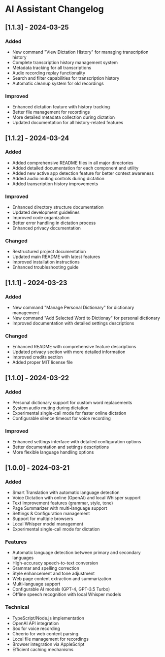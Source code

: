 # AI Assistant Changelog

## [1.1.3] - 2024-03-25

### Added
- New command "View Dictation History" for managing transcription history
- Complete transcription history management system
- Metadata tracking for all transcriptions
- Audio recording replay functionality
- Search and filter capabilities for transcription history
- Automatic cleanup system for old recordings

### Improved
- Enhanced dictation feature with history tracking
- Better file management for recordings
- More detailed metadata collection during dictation
- Updated documentation for all history-related features

## [1.1.2] - 2024-03-24

### Added
- Added comprehensive README files in all major directories
- Added detailed documentation for each component and utility
- Added new active app detection feature for better context awareness
- Added audio muting controls during dictation
- Added transcription history improvements

### Improved
- Enhanced directory structure documentation
- Updated development guidelines
- Improved code organization
- Better error handling in dictation process
- Enhanced privacy documentation

### Changed
- Restructured project documentation
- Updated main README with latest features
- Improved installation instructions
- Enhanced troubleshooting guide

## [1.1.1] - 2024-03-23

### Added
- New command "Manage Personal Dictionary" for dictionary management
- New command "Add Selected Word to Dictionay" for personal dictionary
- Improved documentation with detailed settings descriptions

### Changed
- Enhanced README with comprehensive feature descriptions
- Updated privacy section with more detailed information
- Improved credits section
- Added proper MIT license file

## [1.1.0] - 2024-03-22

### Added
- Personal dictionary support for custom word replacements
- System audio muting during dictation
- Experimental single-call mode for faster online dictation
- Configurable silence timeout for voice recording

### Improved
- Enhanced settings interface with detailed configuration options
- Better documentation and settings descriptions
- More flexible language handling options

## [1.0.0] - 2024-03-21

### Added
- Smart Translation with automatic language detection
- Voice Dictation with online (OpenAI) and local Whisper support
- Text Improvement features (grammar, style, tone)
- Page Summarizer with multi-language support
- Settings & Configuration management
- Support for multiple browsers
- Local Whisper model management
- Experimental single-call mode for dictation

### Features
- Automatic language detection between primary and secondary languages
- High-accuracy speech-to-text conversion
- Grammar and spelling correction
- Style enhancement and tone adjustment
- Web page content extraction and summarization
- Multi-language support
- Configurable AI models (GPT-4, GPT-3.5 Turbo)
- Offline speech recognition with local Whisper models

### Technical
- TypeScript/Node.js implementation
- OpenAI API integration
- Sox for voice recording
- Cheerio for web content parsing
- Local file management for recordings
- Browser integration via AppleScript
- Efficient caching mechanisms
